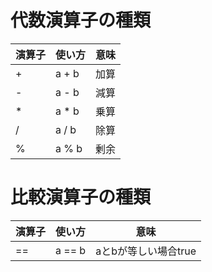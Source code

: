 # 代数演算子の種類
| 演算子 | 使い方 | 意味 |
| --- | --- | --- |
| + | a + b | 加算 |
| - | a - b | 減算 |
| * | a * b | 乗算 |
| / | a / b | 除算 |
| % | a % b | 剰余 |

# 比較演算子の種類
| 演算子 | 使い方 | 意味 |
| --- | --- | --- |
| == | a == b | aとbが等しい場合true |
